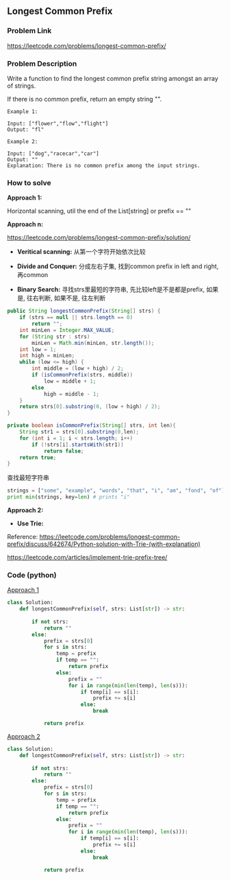 ## Longest Common Prefix

### Problem Link
https://leetcode.com/problems/longest-common-prefix/

### Problem Description 

Write a function to find the longest common prefix string amongst an array of strings.

If there is no common prefix, return an empty string "".


```
Example 1: 

Input: ["flower","flow","flight"]
Output: "fl"

```

```
Example 2: 

Input: ["dog","racecar","car"]
Output: ""
Explanation: There is no common prefix among the input strings.

```

### How to solve 

**Approach 1:** 

Horizontal scanning, util the end of the List[string] or prefix == ""

**Approach n:** 

https://leetcode.com/problems/longest-common-prefix/solution/

* **Veritical scanning:** 从第一个字符开始依次比较

* **Divide and Conquer:** 分成左右子集, 找到common prefix in left and right, 再common

* **Binary Search:** 寻找strs里最短的字符串, 先比较left是不是都是prefix, 如果是, 往右判断, 如果不是, 往左判断

```java
public String longestCommonPrefix(String[] strs) {
    if (strs == null || strs.length == 0)
        return "";
    int minLen = Integer.MAX_VALUE;
    for (String str : strs)
        minLen = Math.min(minLen, str.length());
    int low = 1;
    int high = minLen;
    while (low <= high) {
        int middle = (low + high) / 2;
        if (isCommonPrefix(strs, middle))
            low = middle + 1;
        else
            high = middle - 1;
    }
    return strs[0].substring(0, (low + high) / 2);
}

private boolean isCommonPrefix(String[] strs, int len){
    String str1 = strs[0].substring(0,len);
    for (int i = 1; i < strs.length; i++)
        if (!strs[i].startsWith(str1))
            return false;
    return true;
}
```

查找最短字符串
```python
strings = ["some", "example", "words", "that", "i", "am", "fond", "of"]
print min(strings, key=len) # prints "i"

```

**Approach 2:** 

* **Use Trie:** 

Reference: https://leetcode.com/problems/longest-common-prefix/discuss/642674/Python-solution-with-Trie-(with-explanation)

https://leetcode.com/articles/implement-trie-prefix-tree/


### Code (python)

[Approach 1](https://github.com/yanray/leetcode/blob/master/problems/0014Longest_Common_Prefix/0014Longest_Common_Prefix1.py)

```python
class Solution:
    def longestCommonPrefix(self, strs: List[str]) -> str:
        
        if not strs:
            return ""
        else:
            prefix = strs[0]
            for s in strs:
                temp = prefix
                if temp == "":
                    return prefix
                else:
                    prefix = ""
                    for i in range(min(len(temp), len(s))):
                        if temp[i] == s[i]:
                            prefix += s[i]
                        else:
                            break

            return prefix
```

[Approach 2](https://github.com/yanray/leetcode/blob/master/problems/0014Longest_Common_Prefix/0014Longest_Common_Prefix2.py)

```python
class Solution:
    def longestCommonPrefix(self, strs: List[str]) -> str:
        
        if not strs:
            return ""
        else:
            prefix = strs[0]
            for s in strs:
                temp = prefix
                if temp == "":
                    return prefix
                else:
                    prefix = ""
                    for i in range(min(len(temp), len(s))):
                        if temp[i] == s[i]:
                            prefix += s[i]
                        else:
                            break

            return prefix
```

